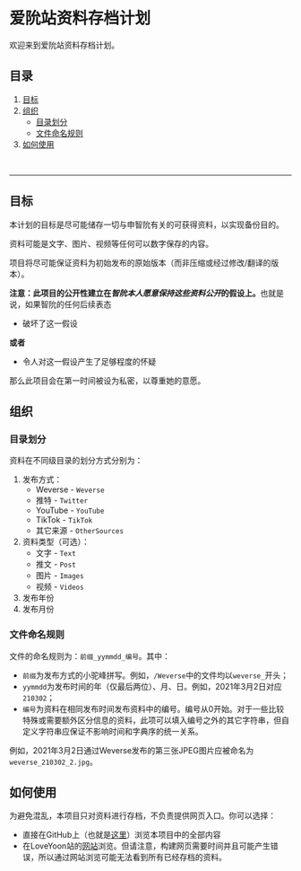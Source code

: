 # 爱阭站资料存档计划

欢迎来到爱阭站资料存档计划。

## 目录

1. [目标](#目标)
2. [组织](#组织)
    - [目录划分](#目录划分)
    - [文件命名规则](#文件命名规则)
3. [如何使用](#如何使用)

<br><hr>

## 目标
本计划的目标是尽可能储存一切与申智阭有关的可获得资料，以实现备份目的。

资料可能是文字、图片、视频等任何可以数字保存的内容。

项目将尽可能保证资料为初始发布的原始版本（而非压缩或经过修改/翻译的版本）。

<strong>注意：此项目的公开性建立在<i>智阭本人愿意保持这些资料公开</i>的假设上。</strong>也就是说，如果智阭的任何后续表态

* 破坏了这一假设

**或者**

* 令人对这一假设产生了足够程度的怀疑

那么此项目会在第一时间被设为私密，以尊重她的意愿。

## 组织
### 目录划分
资料在不同级目录的划分方式分别为：

1. 发布方式：
    - Weverse - `Weverse`
    - 推特 - `Twitter`
    - YouTube - `YouTube`
    - TikTok - `TikTok`
    - 其它来源 - `OtherSources`
2. 资料类型（可选）：
    - 文字 - `Text`
    - 推文 - `Post`
    - 图片 - `Images`
    - 视频 - `Videos`
2. 发布年份
3. 发布月份

### 文件命名规则
文件的命名规则为：`前缀_yymmdd_编号`。其中：

* `前缀`为发布方式的小驼峰拼写。例如，`/Weverse`中的文件均以`weverse_`开头；
* `yymmdd`为发布时间的年（仅最后两位）、月、日。例如，2021年3月2日对应`210302`；
* `编号`为资料在相同发布时间发布资料中的编号。编号从0开始。对于一些比较特殊或需要额外区分信息的资料，此项可以填入编号之外的其它字符串，但自定义字符串应保证不影响时间和字典序的统一关系。

例如，2021年3月2日通过Weverse发布的第三张JPEG图片应被命名为`weverse_210302_2.jpg`。

## 如何使用
为避免混乱，本项目只对资料进行存档，不负责提供网页入口。你可以选择：

* 直接在GitHub上（也就是[这里](https://github.com/ShinJiYoonBar/Project-LoveYoonArchive)）浏览本项目中的全部内容
* 在LoveYoon站的[网站](https://shinjiyoonbar.github.io/ShinJiYoonBar/)浏览。但请注意，构建网页需要时间并且可能产生错误，所以通过网站浏览可能无法看到所有已经存档的资料。